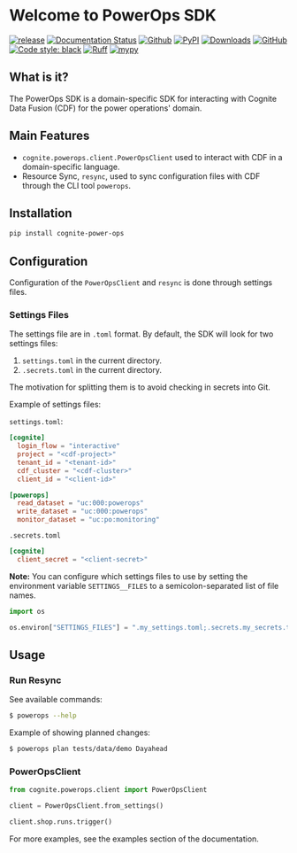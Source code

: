# Welcome to PowerOps SDK

[![release](https://img.shields.io/github/actions/workflow/status/cognitedata/power-ops-sdk/release.yml?style=for-the-badge)](https://github.com/cognitedata/power-ops/actions/workflows/release.yml)
[![Documentation Status](https://readthedocs.com/projects/cognite-power-ops-sdk/badge/?version=latest&style=for-the-badge)](https://cognite-power-ops-sdk.readthedocs-hosted.com/en/latest/?badge=latest)
[![Github](https://shields.io/badge/github-cognite/power_ops_sdk-green?logo=github&style=for-the-badge)](https://github.com/cognitedata/power-ops-sdk)
[![PyPI](https://img.shields.io/pypi/v/cognite-power-ops?style=for-the-badge)](https://pypi.org/project/cognite-power-ops/)
[![Downloads](https://img.shields.io/pypi/dm/cognite-power-ops?style=for-the-badge)](https://pypistats.org/packages/cognite-power-ops)
[![GitHub](https://img.shields.io/github/license/cognitedata/power-ops-sdk?style=for-the-badge)](https://github.com/cognitedata/power-ops-sdk/blob/master/LICENSE)
[![Code style: black](https://img.shields.io/badge/code%20style-black-000000.svg?style=for-the-badge)](https://github.com/ambv/black)
[![Ruff](https://img.shields.io/endpoint?url=https://raw.githubusercontent.com/astral-sh/ruff/main/assets/badge/v2.json&style=for-the-badge)](https://github.com/astral-sh/ruff)
[![mypy](https://img.shields.io/badge/mypy-checked-000000.svg?style=for-the-badge&color=blue)](http://mypy-lang.org)

## What is it?
The PowerOps SDK is a domain-specific SDK for interacting with Cognite Data Fusion (CDF) for the power operations' domain.

## Main Features

* `cognite.powerops.client.PowerOpsClient` used to interact with CDF in a domain-specific language.
* Resource Sync, `resync`, used to sync configuration files with CDF through the CLI tool `powerops`.

## Installation

```bash
pip install cognite-power-ops
```

## Configuration

Configuration of the `PowerOpsClient` and `resync` is done through settings files.


### Settings Files
The settings file are in `.toml` format. By default, the SDK will look for two settings files:
  1. `settings.toml` in the current directory.
  2. `.secrets.toml` in the current directory.

The motivation for splitting them is to avoid checking in secrets into Git.

Example of settings files:

`settings.toml`:
```toml
[cognite]
  login_flow = "interactive"
  project = "<cdf-project>"
  tenant_id = "<tenant-id>"
  cdf_cluster = "<cdf-cluster>"
  client_id = "<client-id>"

[powerops]
  read_dataset = "uc:000:powerops"
  write_dataset = "uc:000:powerops"
  monitor_dataset = "uc:po:monitoring"
```

`.secrets.toml`
```toml
[cognite]
  client_secret = "<client-secret>"
```

**Note:** You can configure which settings files to use by setting the environment variable `SETTINGS__FILES` to a semicolon-separated list of file names.

```python
import os

os.environ["SETTINGS_FILES"] = ".my_settings.toml;.secrets.my_secrets.toml"
```

## Usage

### Run Resync

See available commands:

```bash
$ powerops --help
```

Example of showing planned changes:

```bash
$ powerops plan tests/data/demo Dayahead
```

### PowerOpsClient

```python
from cognite.powerops.client import PowerOpsClient

client = PowerOpsClient.from_settings()

client.shop.runs.trigger()
```

For more examples, see the examples section of the documentation.
